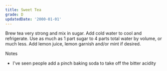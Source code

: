 ```yaml
---
title: Sweet Tea
grade: D
updatedDate: '2000-01-01'
---
```

Brew tea very strong and mix in sugar. Add cold water to cool and 
refrigerate. Use as much as 1 part sugar to 4 parts total water by volume, or much less. 
Add lemon juice, lemon garnish and/or mint if desired.


Notes
- I've seen people add a pinch baking soda to take off the bitter acidity